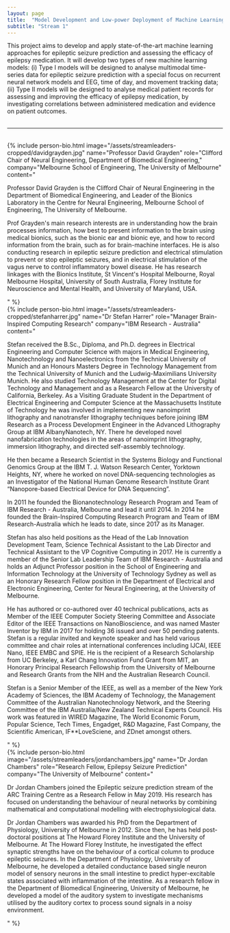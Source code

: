 ```yaml
---
layout: page
title:  "Model Development and Low-power Deployment of Machine Learning for Epileptic Seizure Prediction"
subtitle: "Stream 1"
---
```

This project aims to develop and apply state-of-the-art machine learning approaches for epileptic seizure prediction and assessing the efficacy of epilepsy medication.  It will develop two types of new machine learning models: (i) Type I models will be designed to analyse multimodal time-series data for epileptic seizure prediction with a special focus on recurrent neural network models and EEG, time of day, and movement tracking data; (ii) Type II models will be designed to analyse medical patient records for assessing and improving the efficacy of epilepsy medication, by investigating correlations between administered medication and evidence on patient outcomes.
<br><br>
<hr>
<br>
{% include person-bio.html
image="/assets/streamleaders-cropped/davidgrayden.jpg"
name="Professor David Grayden"
role="Clifford Chair of Neural Engineering,
Department of Biomedical Engineering,"
company="Melbourne School of Engineering,
The University of Melbourne"
content="<p>Professor David Grayden is the Clifford Chair of Neural Engineering in the Department of Biomedical Engineering, and Leader of the Bionics Laboratory in the Centre for Neural Engineering, Melbourne School of Engineering, The University of Melbourne.</p>
<p>Prof Grayden&#39;s main research interests are in understanding how the brain processes information, how best to present information to the brain using medical bionics, such as the bionic ear and bionic eye, and how to record information from the brain, such as for brain-machine interfaces. He is also conducting research in epileptic seizure prediction and electrical stimulation to prevent or stop epileptic seizures, and in electrical stimulation of the vagus nerve to control inflammatory bowel disease. He has research linkages with the Bionics Institute, St Vincent&#39;s Hospital Melbourne, Royal Melbourne Hospital, University of South Australia, Florey Institute for Neuroscience and Mental Health, and University of Maryland, USA.</p>"
%}
<br>
{% include person-bio.html
image="/assets/streamleaders-cropped/stefanharrer.jpg"
name="Dr Stefan Harrer"
role="Manager Brain-Inspired Computing Research"
company="IBM Research - Australia"
content="<p>Stefan received the B.Sc., Diploma, and Ph.D. degrees in Electrical Engineering and Computer Science with majors in Medical Engineering, Nanotechnology and Nanoelectronics from the Technical University of Munich and an Honours Masters Degree in Technology Management from the Technical University of Munich and the Ludwig-Maximilians University Munich. He also studied Technology Management at the Center for Digital Technology and Management and as a Research Fellow at the University of California, Berkeley. As a Visiting Graduate Student in the Department of Electrical Engineering and Computer Science at the Massachusetts Institute of Technology he was involved in implementing new nanoimprint lithography and nanotransfer lithography techniques before joining IBM Research as a Process Development Engineer in the Advanced Lithography Group at IBM AlbanyNanotech, NY. There he developed novel nanofabrication technologies in the areas of nanoimprint lithography, immersion lithography, and directed self-assembly technology.</p><p>He then became a Research Scientist in the Systems Biology and Functional Genomics Group at the IBM T. J. Watson Research Center, Yorktown Heights, NY, where he worked on novel DNA-sequencing technologies as an Investigator of the National Human Genome Research Institute Grant “Nanopore-based Electrical Device for DNA Sequencing”.</p><p>In 2011 he founded the Bionanotechnology Research Program and Team of IBM Research - Australia, Melbourne and lead it until 2014. In 2014 he founded the Brain-Inspired Computing Research Program and Team of IBM Research-Australia which he leads to date, since 2017 as its Manager.</p><p>Stefan has also held positions as the Head of the Lab Innovation Development Team, Science Technical Assistant to the Lab Director and Technical Assistant to the VP Cognitive Computing in 2017. He is currently a member of the Senior Lab Leadership Team of IBM Research - Australia and holds an Adjunct Professor position in the School of Engineering and Information Technology at the University of Technology Sydney as well as an Honorary Research Fellow position in the Department of Electrical and Electronic Engineering, Center for Neural Engineering, at the University of Melbourne.</p><p>He has authored or co-authored over 40 technical publications, acts as Member of the IEEE Computer Society Steering Committee and Associate Editor of the IEEE Transactions on NanoBioscience, and was named Master Inventor by IBM in 2017 for holding 36 issued and over 50 pending patents. Stefan is a regular invited and keynote speaker and has held various committee and chair roles at international conferences including IJCAI, IEEE Nano, IEEE EMBC and SPIE. He is the recipient of a Research Scholarship from UC Berkeley, a Karl Chang Innovation Fund Grant from MIT, an Honorary Principal Research Fellowship from the University of Melbourne and Research Grants from the NIH and the Australian Research Council.</p><p>Stefan is a Senior Member of the IEEE, as well as a member of the New York Academy of Sciences, the IBM Academy of Technology, the Management Committee of the Australian Nanotechnology Network, and the Steering Committee of the IBM Australia/New Zealand Technical Experts Council. His work was featured in WIRED Magazine, The World Economic Forum, Popular Science, Tech Times, Engadget, R&D Magazine, Fast Company, the Scientific American, IF**LoveSciene, and ZDnet amongst others.</p>"
%}
<br>
{% include person-bio.html
image="/assets/streamleaders/jordanchambers.jpg"
name="Dr Jordan Chambers"
role="Research Fellow, Epilepsy Seizure Prediction"
company="The University of Melbourne"
content="<p>Dr Jordan Chambers joined the Epileptic seizure prediction stream of the ARC Training Centre as a Research Fellow in May 2019. His research has focused on understanding the behaviour of neural networks by combining mathematical and computational modelling with electrophysiological data.</p><p>
  
Dr Jordan Chambers was awarded his PhD from the Department of Physiology, University of Melbourne in 2012. Since then, he has held post-doctoral positions at The Howard Florey Institute and the University of Melbourne. At The Howard Florey Institute, he investigated the effect synaptic strengths have on the behaviour of a cortical column to produce epileptic seizures. In the Department of Physiology, University of Melbourne, he developed a detailed conductance based single neuron model of sensory neurons in the small intestine to predict hyper-excitable states associated with inflammation of the intestine. As a research fellow in the Department of Biomedical Engineering, University of Melbourne, he developed a model of the auditory system to investigate mechanisms utilised by the auditory cortex to process sound signals in a noisy environment.
</p>"
%}
